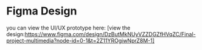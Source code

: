 # Figma Design
you can view the UI/UX prototype here: 
[view the design:https://www.figma.com/design/DzButMkNUyVZZDGZfHVqZC/Final-project-multimedia?node-id=0-1&t=2Z11YROgiwNprZ8M-1]